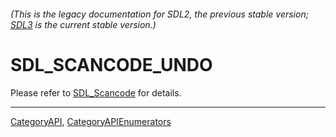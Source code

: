 ###### (This is the legacy documentation for SDL2, the previous stable version; [SDL3](https://wiki.libsdl.org/SDL3/) is the current stable version.)
# SDL_SCANCODE_UNDO

Please refer to [SDL_Scancode](SDL_Scancode) for details.

----
[CategoryAPI](CategoryAPI), [CategoryAPIEnumerators](CategoryAPIEnumerators)

